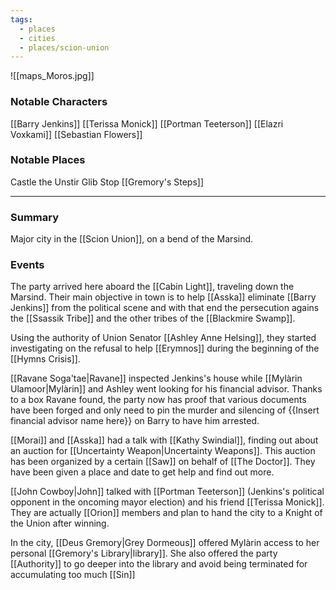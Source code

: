 ```yaml
---
tags:
  - places
  - cities
  - places/scion-union
---
```

![[maps_Moros.jpg]]
### Notable Characters
[[Barry Jenkins]]
[[Terissa Monick]]
[[Portman Teeterson]]
[[Elazri Voxkami]]
[[Sebastian Flowers]]

### Notable Places
Castle the Unstir
Glib Stop
[[Gremory's Steps]]

___
### Summary
Major city in the [[Scion Union]], on a bend of the Marsind.

### Events
The party arrived here aboard the [[Cabin Light]], traveling down the Marsind. Their main objective in town is to help [[Asska]] eliminate [[Barry Jenkins]] from the political scene and with that end the persecution agains the [[Ssassik Tribe]] and the other tribes of the [[Blackmire Swamp]].

Using the authority of Union Senator [[Ashley Anne Helsing]], they started investigating on the refusal to help [[Erymnos]] during the beginning of the [[Hymns Crisis]]. 

[[Ravane Soga'tae|Ravane]] inspected Jenkins's house while [[Mylàrin Ulamoor|Mylàrin]] and Ashley went looking for his financial advisor. Thanks to a box Ravane found, the party now has proof that various documents have been forged and only need to pin the murder and silencing of {{Insert financial advisor name here}} on Barry to have him arrested.

[[Morai]] and [[Asska]] had a talk with [[Kathy Swindial]], finding out about an auction for [[Uncertainty Weapon|Uncertainty Weapons]]. This auction has been organized by a certain [[Saw]] on behalf of [[The Doctor]]. They have been given a place and date to get help and find out more.

[[John Cowboy|John]] talked with [[Portman Teeterson]] (Jenkins's political opponent in the oncoming mayor election) and his friend [[Terissa Monick]]. They are actually [[Orion]] members and plan to hand the city to a Knight of the Union after winning.

In the city, [[Deus Gremory|Grey Dormeous]] offered Mylàrin access to her personal [[Gremory's Library|library]]. She also offered the party [[Authority]] to go deeper into the library and avoid being terminated for accumulating too much [[Sin]] 
